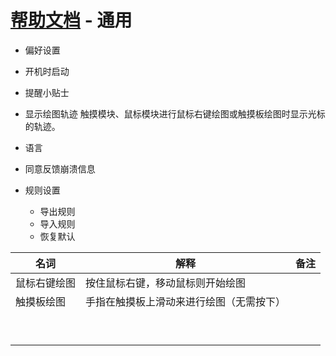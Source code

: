 # [帮助文档](https://github.com/songhao/BetterAndBetter/blob/master/help/README.md) - 通用


-   偏好设置
  - 开机时启动
  - 提醒小贴士
  - 显示绘图轨迹
    触摸模块、鼠标模块进行鼠标右键绘图或触摸板绘图时显示光标的轨迹。
  - 语言
  - 同意反馈崩溃信息


- 规则设置
  - 导出规则
  - 导入规则
  - 恢复默认  




| 名词 | 解释 | 备注 |
| --- | --- | --- |
|  鼠标右键绘图   |  按住鼠标右键，移动鼠标则开始绘图   |     |
|  触摸板绘图     |  手指在触摸板上滑动来进行绘图（无需按下）   |     |
|     |     |     |
|     |     |     |
|     |     |     |
|     |     |     |
|     |     |     |
|     |     |     |
|     |     |     |
|     |     |     |
|     |     |     |